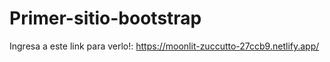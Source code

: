 # Primer-sitio-bootstrap

Ingresa a este link para verlo!: https://moonlit-zuccutto-27ccb9.netlify.app/
